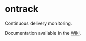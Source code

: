 ontrack
=======

Continuous delivery monitoring.

Documentation available in the [Wiki](https://github.com/nemerosa/ontrack/wiki).
